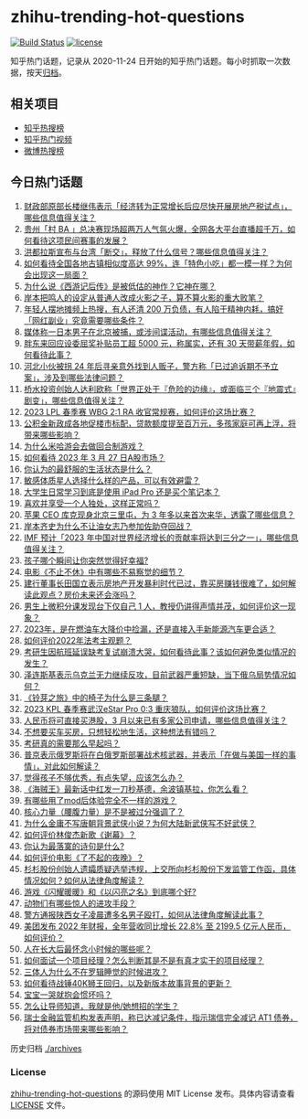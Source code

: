 # zhihu-trending-hot-questions

[![Build Status](https://github.com/justjavac/zhihu-trending-hot-questions/workflows/ci/badge.svg?branch=master)](https://github.com/justjavac/zhihu-trending-hot-questions/actions)
[![license](https://img.shields.io/github/license/justjavac/zhihu-trending-hot-questions)](https://github.com/justjavac/zhihu-trending-hot-questions/blob/master/LICENSE)

知乎热门话题，记录从 2020-11-24
日开始的知乎热门话题。每小时抓取一次数据，按天[归档](./archives)。

## 相关项目

- [知乎热搜榜](https://github.com/justjavac/zhihu-trending-top-search)
- [知乎热门视频](https://github.com/justjavac/zhihu-trending-hot-video)
- [微博热搜榜](https://github.com/justjavac/weibo-trending-hot-search)

## 今日热门话题

<!-- BEGIN -->
<!-- 最后更新时间 Mon Mar 27 2023 01:13:36 GMT+0800 (China Standard Time) -->

1. [财政部原部长楼继伟表示「经济转为正常增长后应尽快开展房地产税试点」，哪些信息值得关注？](https://www.zhihu.com/question/591958596)
1. [贵州「村 BA 」总决赛现场超两万人气氛火爆，全网各大平台直播超千万，如何看待这项民间赛事的发展？](https://www.zhihu.com/question/591947683)
1. [洪都拉斯宣布与台湾「断交」，释放了什么信号？哪些信息值得关注？](https://www.zhihu.com/question/591938056)
1. [如何看待全国各地古镇相似度高达 99%，连「特色小吃」都一模一样？为何会出现这一局面？](https://www.zhihu.com/question/591935274)
1. [为什么说《西游记后传》是被低估的神作？它神在哪？](https://www.zhihu.com/question/542181254)
1. [岸本把鸣人的设定从普通人改成火影之子，算不算火影的重大败笔？](https://www.zhihu.com/question/576774021)
1. [年轻人摆地摊频上热搜，有人还清 200 万负债，有人陷于精神内耗，搞好「网红副业」究竟需要哪些条件？](https://www.zhihu.com/question/591957799)
1. [媒体称一日本男子在北京被捕，或涉间谍活动，有哪些信息值得关注？](https://www.zhihu.com/question/591971106)
1. [胖东来回应设委屈奖补贴员工超 5000 元，称属实，还有 30 天带薪年假，如何看待此事？](https://www.zhihu.com/question/592007059)
1. [河北小伙被拐 24 年后寻亲意外找到人贩子，警方称「已过追诉期不予立案」，涉及到哪些法律问题？](https://www.zhihu.com/question/591976747)
1. [桥水投资创始人达利欧称「世界正处于『危险的边缘』，或面临三个『地震式』剧变」，哪些信息值得关注？](https://www.zhihu.com/question/591964085)
1. [2023 LPL 春季赛 WBG 2:1 RA 收官常规赛，如何评价这场比赛？](https://www.zhihu.com/question/591983954)
1. [公积金新政成各地促楼市标配，贷款额度提至百万元，多孩家庭可再上浮，将带来哪些影响？](https://www.zhihu.com/question/591936899)
1. [为什么米哈游会去做回合制游戏？](https://www.zhihu.com/question/591776561)
1. [如何看待 2023 年 3 月 27 日A股市场？](https://www.zhihu.com/question/592001992)
1. [你认为的最舒服的生活状态是什么？](https://www.zhihu.com/question/271421721)
1. [敏感体质星人选择什么样的产品，可以有效避雷？](https://www.zhihu.com/question/591813054)
1. [大学生日常学习到底是使用 iPad Pro 还是买个笔记本？](https://www.zhihu.com/question/591221197)
1. [喜欢并享受一个人独处，这样正常吗？](https://www.zhihu.com/question/583302635)
1. [苹果 CEO 库克现身北京三里屯，为 3 年多以来首次来华，透露了哪些信息？](https://www.zhihu.com/question/591676798)
1. [岸本齐史为什么不让油女志乃参加佐助夺回战？](https://www.zhihu.com/question/540974244)
1. [IMF 预计「2023 年中国对世界经济增长的贡献率将达到三分之一」，哪些信息值得关注？](https://www.zhihu.com/question/591965514)
1. [孩子哪个瞬间让你突然觉得好幸福?](https://www.zhihu.com/question/476314541)
1. [电影《不止不休》中有哪些不易察觉的细节？](https://www.zhihu.com/question/591476692)
1. [建行董事长田国立表示房地产开发暴利时代已过，靠买房赚钱很难了，如何解读此观点？房价未来还会涨吗？](https://www.zhihu.com/question/591969316)
1. [男生上微积分课发现台下仅自己 1 人，教授仍讲得声情并茂，如何评价这一现象？](https://www.zhihu.com/question/591772909)
1. [2023年，是在燃油车大降价中捡漏，还是直接入手新能源汽车更合适？](https://www.zhihu.com/question/589955546)
1. [如何评价2022年法考主观题？](https://www.zhihu.com/question/591956655)
1. [考研生因航班延误缺考复试崩溃大哭，如何看待此事？该如何避免类似情况的发生？](https://www.zhihu.com/question/591772829)
1. [泽连斯基表示乌克兰无力继续反攻，目前武器严重短缺，当下俄乌局势情况如何？](https://www.zhihu.com/question/591892026)
1. [《铃芽之旅》中的椅子为什么是三条腿？](https://www.zhihu.com/question/591693780)
1. [2023 KPL 春季赛武汉eStar Pro 0:3 重庆狼队，如何评价这场比赛？](https://www.zhihu.com/question/591863915)
1. [人民币将可直接买港股，3 月以来已有多家公司申请，哪些信息值得关注？](https://www.zhihu.com/question/591951681)
1. [不想要买车买房，只想轻松地生活，这种想法有错吗？](https://www.zhihu.com/question/591592960)
1. [考研真的需要那么早起吗？](https://www.zhihu.com/question/453051286)
1. [普京表示俄罗斯将在白俄罗斯部署战术核武器，并表示「在做与美国一样的事情」，对此如何解读？](https://www.zhihu.com/question/591937221)
1. [觉得孩子不够优秀，有点失望，应该怎么办？](https://www.zhihu.com/question/591541687)
1. [《海贼王》最新话中红发一刀秒基德，余波镇基拉，你怎么看？](https://www.zhihu.com/question/591572262)
1. [有哪些用了mod后体验完全不一样的游戏？](https://www.zhihu.com/question/584366441)
1. [核心力量（腰腹力量）是不是被过分强调了？](https://www.zhihu.com/question/427520184)
1. [为什么金庸不写唐朝背景武侠小说？为何大陆新武侠写不好武侠？](https://www.zhihu.com/question/590684142)
1. [如何评价林俊杰新歌《谢幕》？](https://www.zhihu.com/question/591716377)
1. [你认为最落寞的诗句是什么?](https://www.zhihu.com/question/590941687)
1. [如何评价电影《了不起的夜晚》？](https://www.zhihu.com/question/591171208)
1. [杉杉股份创始人遗孀质疑选举违规，上交所向杉杉股份下发监管工作函，具体情况如何？如何从法律角度解读？](https://www.zhihu.com/question/591767351)
1. [游戏《闪耀暖暖》和《以闪亮之名》到底哪个好?](https://www.zhihu.com/question/553106542)
1. [动物们有哪些惊人的进攻手段？](https://www.zhihu.com/question/591387589)
1. [警方通报陕西女子凌晨遭多名男子殴打，如何从法律角度解读此事？](https://www.zhihu.com/question/591816247)
1. [美团发布 2022 年财报，全年营收同比增长 22.8% 至 2199.5 亿元人民币，如何评价？](https://www.zhihu.com/question/591624391)
1. [人在长大后最怀念小时候的哪些呢？](https://www.zhihu.com/question/591222492)
1. [如何面试一个项目经理？怎么判断其是不是有真才实干的项目经理？](https://www.zhihu.com/question/582548519)
1. [三体人为什么不在罗辑睡觉的时候进攻？](https://www.zhihu.com/question/323948234)
1. [如何看待战锤40K狮王回归，以及新版本故事背景的更新？](https://www.zhihu.com/question/591369386)
1. [宝宝一哭就抱会惯坏吗？](https://www.zhihu.com/question/583758708)
1. [怎么让导师知道，我就是他/她想招的学生？](https://www.zhihu.com/question/589700048)
1. [瑞士金融监管机构发表声明，称已达减记条件，指示瑞信完全减记 AT1 债券，将对债券市场带来哪些影响？](https://www.zhihu.com/question/591430315)

<!-- END -->

历史归档 [./archives](./archives)

### License

[zhihu-trending-hot-questions](https://github.com/justjavac/zhihu-trending-hot-questions)
的源码使用 MIT License 发布。具体内容请查看 [LICENSE](./LICENSE) 文件。
